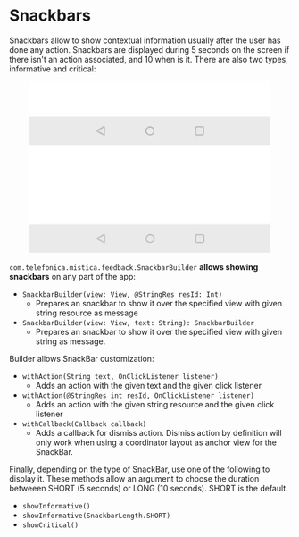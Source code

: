 # Snackbars

Snackbars allow to show contextual information usually after the user has done any action. Snackbars are displayed during 5 seconds on the screen if there isn't an action associated, and 10 when is it. There are also two types, informative and critical:

<p align="center">
    <img src="../../../../../../../../doc/images/snackbars/snackbars_informative.gif">
    <img src="../../../../../../../../doc/images/snackbars/snackbars_critical.gif">
</p>

`com.telefonica.mistica.feedback.SnackbarBuilder` **allows showing snackbars** on any part of the app:
* `SnackbarBuilder(view: View, @StringRes resId: Int)`
  * Prepares an snackbar to show it over the specified view with given string resource as message
* `SnackbarBuilder(view: View, text: String): SnackbarBuilder`
  * Prepares an snackbar to show it over the specified view with given string as message. 

Builder allows SnackBar customization:
* `withAction(String text, OnClickListener listener)`
  * Adds an action with the given text and the given click listener
* `withAction(@StringRes int resId, OnClickListener listener)`
  * Adds an action with the given string resource and the given click listener
* `withCallback(Callback callback)`
  * Adds a callback for dismiss action. Dismiss action by definition will only work when using a coordinator layout as anchor view for the SnackBar.

Finally, depending on the type of SnackBar, use one of the following to display it.
These methods allow an argument to choose the duration betweeen SHORT (5 seconds) or LONG (10 seconds). SHORT is the default.
* `showInformative()`
* `showInformative(SnackbarLength.SHORT)`
* `showCritical()`
